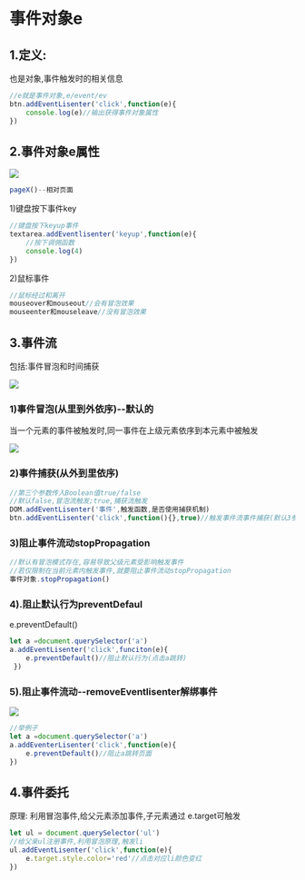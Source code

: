 # 事件对象e

## 1.定义:

也是对象,事件触发时的相关信息

~~~js
//e就是事件对象,e/event/ev
btn.addEventLisenter('click',function(e){
    console.log(e)//输出获得事件对象属性
})
~~~

## 2.事件对象e属性

![](F:\4月web前端\2022黑马-web前端学习\4.JS_WebAPI-DOM\3.上课截图\day01\事件对象属性.png)

~~~js
pageX()--相对页面
~~~

 1)键盘按下事件key

~~~js
//键盘按下keyup事件
textarea.addEventlisenter('keyup',function(e){
    //按下调佣函数
    console.log(4)
})
~~~

 2)鼠标事件

~~~js
//鼠标经过和离开
mouseover和mouseout//会有冒泡效果
mouseenter和mouseleave//没有冒泡效果
~~~

## 3.事件流

 包括:事件冒泡和时间捕获

![](F:\4月web前端\2022黑马-web前端学习\4.JS_WebAPI-DOM\3.上课截图\day01\事件流.png)

###  1)事件冒泡(从里到外依序)--默认的

  当一个元素的事件被触发时,同一事件在上级元素依序到本元素中被触发

![](F:\4月web前端\2022黑马-web前端学习\4.JS_WebAPI-DOM\3.上课截图\day01\事件冒泡.png)

###  2)事件捕获(从外到里依序)

 ~~~js
//第三个参数传入Boolean值true/false
//默认false,冒泡流触发;true,捕获流触发
DOM.addEventLisenter('事件',触发函数,是否使用捕获机制)
btn.addEventLisenter('click',function(){},true)//触发事件流事件捕获(默认3参数false,触发的是冒泡事件流)
 ~~~

###  3)阻止事件流动stopPropagation

 ~~~js
//默认有冒泡模式存在,容易导致父级元素受影响触发事件
//若仅限制在当前元素内触发事件,就要阻止事件流动stopPropagation
事件对象.stopPropagation()
 ~~~

### 4).阻止默认行为preventDefaul

   e.preventDefault()

~~~js
let a =document.querySelector('a')
a.addEventLisenter('click',funciton(e){
    e.preventDefault()//阻止默认行为(点击a跳转)     
 })
~~~

### 5).阻止事件流动--removeEventlisenter解绑事件

![](F:\4月web前端\2022黑马-web前端学习\4.JS_WebAPI\3.上课截图\day01\阻止事件流动.png)

~~~js
//举例子
let a =document.querySelector('a')
a.addEventerLisenter('click',function(e){
    e.preventDefault()//阻止a跳转页面
})
~~~



## 4.事件委托

 原理: 利用冒泡事件,给父元素添加事件,子元素通过  e.target可触发

~~~js
let ul = document.querySelector('ul')
//给父亲ul注册事件,利用冒泡原理,触发li
ul.addEventLisenter('click',function(e){
    e.target.style.color='red'//点击对应li颜色变红
})
~~~







